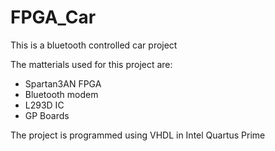 # FPGA_Car

This is a bluetooth controlled car project


The matterials used for this project are:
  - Spartan3AN FPGA 
  - Bluetooth modem 
  - L293D IC 
  - GP Boards 
  
The project is programmed using VHDL in Intel Quartus Prime  
